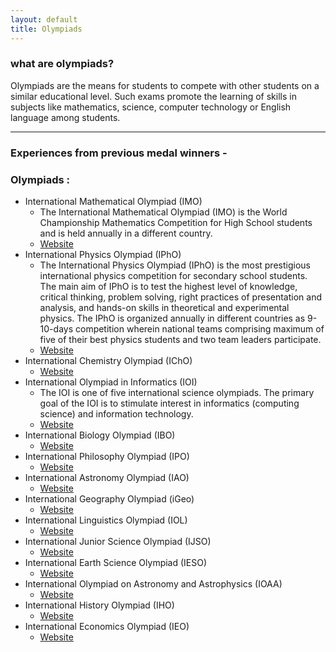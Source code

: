 ```yaml
---
layout: default
title: Olympiads
---
```


### what are olympiads?
Olympiads are the means for students to compete with other students on a similar educational level. Such exams promote the learning of skills in subjects like mathematics, science, computer technology or English language among students.

* * *
### Experiences from previous medal winners -

### Olympiads : 
- International Mathematical Olympiad (IMO)
    - The International Mathematical Olympiad (IMO) is the World Championship Mathematics Competition for High School students and is held annually in a different country.
    - [Website](https://www.imo-official.org/)
- International Physics Olympiad (IPhO)
    - The International Physics Olympiad (IPhO) is the most prestigious international physics competition for secondary school students. The main aim of IPhO is to test the highest level of knowledge, critical thinking, problem solving, right practices of presentation and analysis, and hands-on skills in theoretical and experimental physics. The IPhO is organized annually in different countries as 9-10-days competition wherein national teams comprising maximum of five of their best physics students and two team leaders participate.
    - [Website](https://www.ipho-new.org/)
- International Chemistry Olympiad (IChO)
    - [Website](https://www.ichosc.org/)
- International Olympiad in Informatics (IOI)
    - The IOI is one of five international science olympiads. The primary goal of the IOI is to stimulate interest in informatics (computing science) and information technology.
    - [Website](https://ioinformatics.org/)
- International Biology Olympiad (IBO)
    - [Website](https://www.ibo-info.org/en/)
- International Philosophy Olympiad (IPO)
    - [Website](http://www.philosophy-olympiad.org/)
- International Astronomy Olympiad (IAO)
    - [Website](http://www.issp.ac.ru/iao/)
- International Geography Olympiad (iGeo)
    - [Website](http://www.geoolympiad.org/)
- International Linguistics Olympiad (IOL)
    - [Website](https://www.ioling.org/)
- International Junior Science Olympiad (IJSO)
    - [Website](https://www.ijsoweb.org/)
- International Earth Science Olympiad (IESO)
    - [Website](https://www.ieso-info.org/)
- International Olympiad on Astronomy and Astrophysics (IOAA)
    - [Website](http://www.ioaastrophysics.org/)
- International History Olympiad (IHO)
    - [Website](https://www.historyolympiad.com/)
- International Economics Olympiad (IEO)
    - [Website](https://ecolymp.org/)
